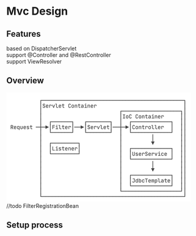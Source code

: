 # Mvc Design
## Features
based on  DispatcherServlet  
support @Controller and @RestController  
support ViewResolver  
## Overview
![img.png](img.png)
//todo FilterRegistrationBean
## Setup process


